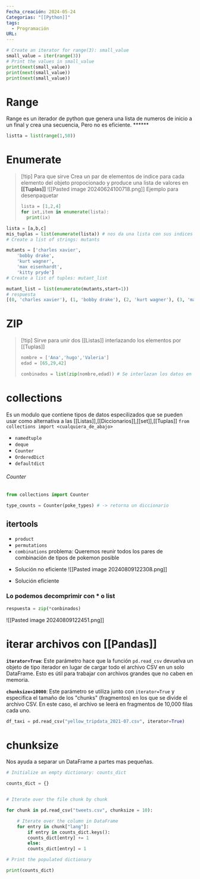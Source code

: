 ```yaml
---
Fecha_creación: 2024-05-24
Categorias: "[[Python]]"
tags:
  - Programación
URL:
---
```



```python
# Create an iterator for range(3): small_value
small_value = iter(range(3))
# Print the values in small_value
print(next(small_value))
print(next(small_value))
print(next(small_value))
```

# Range

Range es un iterador de python que genera una lista de numeros de inicio a un final y crea una secuencia, Pero no es eficiente. ******

```python 
listta = list(range(1,50))
```
# Enumerate

>[!tip] Para que sirve
>Crea un par de elementos de indice para cada elemento del objeto propocionado y produce una lista de valores en **[[Tuplas]]**
>![[Pasted image 20240624100718.png]]
>Ejemplo para desenpaquetar
>```python
>lista = [1,2,4]
>for ixt,item in enumerate(lista):
>	print(ix)
>```


```python
lista = [a,b,c]
mis_tuplas = list(enumerate(lista)) # nos da una lista con sus indices de cada cosa y las retorna en una tupl.
# Create a list of strings: mutants

mutants = ['charles xavier',
	'bobby drake',
	'kurt wagner',
	'max eisenhardt',
	'kitty pryde']
# Create a list of tuples: mutant_list

mutant_list = list(enumerate(mutants,start=1))
# respuesta
[(0, 'charles xavier'), (1, 'bobby drake'), (2, 'kurt wagner'), (3, 'max eisenhardt'), (4, 'kitty pryde')]
```

# ZIP 

>[!tip] Sirve para unir dos [[Listas]] interlazando los elementos por [[Tuplas]]
>```python
>nombre = ['Ana','hugo','Valeria']
>edad = [65,29,42]
>
>conbinados = list(zip(nombre,edad)) # Se interlazan los datos en una tupla [('Ana',65)]

# collections 

Es un modulo que contiene tipos de datos especilizados que se pueden usar como alternativa a las [[Listas]],[[Diccionarios]],[[set]],[[Tuplas]]
`from collections import <cualquiera_de_abajo>` 
- `namedtuple`
- `deque`
- `Counter`
- `OrderedDict`
- `defaultdict` 

###### Counter

```python
from collections import Counter

type_counts = Counter(poke_types) # -> retorna un diccionario
```

## itertools 

- `product` 
- `permutations` 
- `combinations` 
problema: Queremos reunir todos los pares de combinación de tipos de pokemon posible 

* Solución no eficiente 
![[Pasted image 20240809122308.png]]
- Solución eficiente 

### Lo podemos decomprimir con * o list

```python
respuesta = zip(*conbinados)
```

![[Pasted image 20240809122451.png]]


# iterar archivos con [[Pandas]]

**`iterator=True`**: Este parámetro hace que la función `pd.read_csv` devuelva un objeto de tipo iterador en lugar de cargar todo el archivo CSV en un solo DataFrame. Esto es útil para trabajar con archivos grandes que no caben en memoria.

**`chunksize=10000`**: Este parámetro se utiliza junto con `iterator=True` y especifica el tamaño de los "chunks" (fragmentos) en los que se divide el archivo CSV. En este caso, el archivo se leerá en fragmentos de 10,000 filas cada uno.
```python
df_taxi = pd.read_csv("yellow_tripdata_2021-07.csv", iterator=True)
```



# chunksize 

Nos ayuda a separar un DataFrame a partes mas pequeñas.

```python
# Initialize an empty dictionary: counts_dict

counts_dict = {}


# Iterate over the file chunk by chunk

for chunk in pd.read_csv("tweets.csv", chunksize = 10):

	# Iterate over the column in DataFrame
	for entry in chunk["lang"]:
		if entry in counts_dict.keys():
		counts_dict[entry] += 1
		else:
		counts_dict[entry] = 1

# Print the populated dictionary

print(counts_dict)

```
